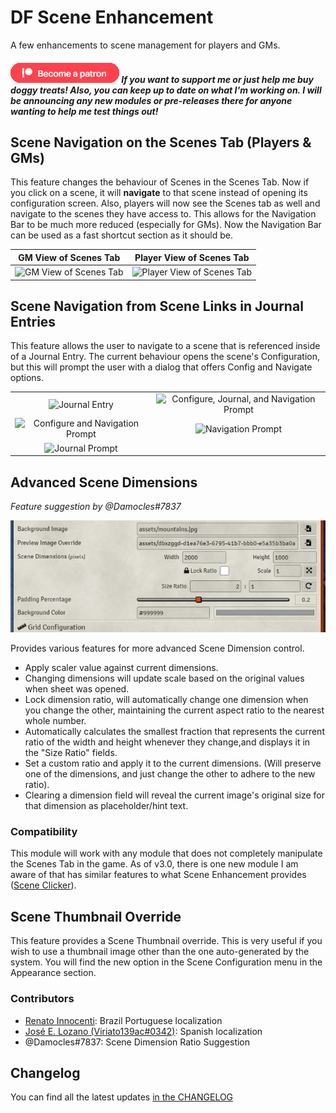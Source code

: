 # DF Scene Enhancement
A few enhancements to scene management for players and GMs.

##### [![become a patron](../.assets/patreon-image.png)](https://www.patreon.com/bePatron?u=46113583) If you want to support me or just help me buy doggy treats! Also, you can keep up to date on what I'm working on. I will be announcing any new modules or pre-releases there for anyone wanting to help me test things out!

## Scene Navigation on the Scenes Tab (Players & GMs)

This feature changes the behaviour of Scenes in the Scenes Tab. Now if you click on a scene, it will **navigate** to that scene instead of opening its configuration screen. Also, players will now see the Scenes tab as well and navigate to the scenes they have access to. This allows for the Navigation Bar to be much more reduced (especially for GMs). Now the Navigation Bar can be used as a fast shortcut section as it should be.

|GM View of Scenes Tab|Player View of Scenes Tab|
|:-:|:-:|
|![GM View of Scenes Tab](../.assets/df-scene-enhance-gm.png)|![Player View of Scenes Tab](../.assets/df-scene-enhance-pc.png)|

## Scene Navigation from Scene Links in Journal Entries

This feature allows the user to navigate to a scene that is referenced inside of a Journal Entry. The current behaviour opens the scene's Configuration, but this will prompt the user with a dialog that offers Config and Navigate options.

|||
|:-:|:-:|
|![Journal Entry](../.assets/df-scene-enhance-journal.png)|![Configure, Journal, and Navigation Prompt](../.assets/df-scene-enhance-journal-confirm-cjn.png)|
|![Configure and Navigation Prompt](../.assets/df-scene-enhance-journal-confirm-cn.png)|![Navigation Prompt](../.assets/df-scene-enhance-journal-confirm-n.png)|
|![Journal Prompt](../.assets/df-scene-enhance-journal-confirm-j.png)| |

## Advanced Scene Dimensions

*Feature suggestion by @Damocles#7837*

![](../.assets/df-scene-enhance-ratio.png)

Provides various features for more advanced Scene Dimension control.

- Apply scaler value against current dimensions.
- Changing dimensions will update scale based on the original values when sheet was opened.
- Lock dimension ratio, will automatically change one dimension when you change the other, maintaining the current aspect ratio to the nearest whole number.
- Automatically calculates the smallest fraction that represents the current ratio of the width and height whenever they change,and displays it in the "Size Ratio" fields.
- Set a custom ratio and apply it to the current dimensions. (Will preserve one of the dimensions, and just change the other to adhere to the new ratio).
- Clearing a dimension field will reveal the current image's original size for that dimension as placeholder/hint text.

### Compatibility

This module will work with any module that does not completely manipulate the Scenes Tab in the game. As of v3.0, there is one new module I am aware of that has similar features to what Scene Enhancement provides ([Scene Clicker](https://foundryvtt.com/packages/scene-clicker/)).

## Scene Thumbnail Override

This feature provides a Scene Thumbnail override. This is very useful if you wish to use a thumbnail image other than the one auto-generated by the system. You will find the new option in the Scene Configuration menu in the Appearance section.

### Contributors

- [Renato Innocenti](https://github.com/rinnocenti): Brazil Portuguese localization
- [José E. Lozano (Viriato139ac#0342)](https://github.com/lozalojo): Spanish localization
- @Damocles#7837: Scene Dimension Ratio Suggestion

## Changelog

You can find all the latest updates [in the CHANGELOG](./CHANGELOG.md)
